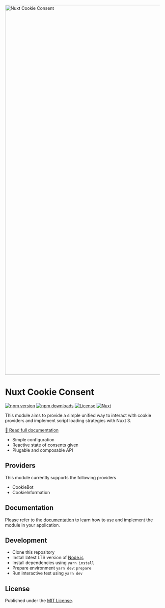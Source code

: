 <a href="https://nuxt-cookie-consent.packages.weareheavy.com"><img width="1200" alt="Nuxt Cookie Consent" src="https://s3.eu-central-1.amazonaws.com/packages.weareheavy.com/nuxt-cookie-consent-hero.jpg"></a>
<br>

# Nuxt Cookie Consent 

[![npm version][npm-version-src]][npm-version-href]
[![npm downloads][npm-downloads-src]][npm-downloads-href]
[![License][license-src]][license-href]
[![Nuxt][nuxt-src]][nuxt-href]

This module aims to provide a simple unified way to interact with cookie providers and implement script loading strategies with Nuxt 3.

[📖 Read full documentation](https://nuxt-cookie-consent.packages.weareheavy.com)

- Simple configuration
- Reactive state of consents given
- Plugable and composable API


## Providers
This module currently supports the following providers

- CookieBot
- CookieInformation

## Documentation

Please refer to the [documentation](https://nuxt-cookie-consent.packages.weareheavy.com) to learn how to use and implement the module in your application.


## Development

- Clone this repository
- Install latest LTS version of [Node.js](https://nodejs.org/en/)
- Install dependencies using `yarn install`
- Prepare environment `yarn dev:prepare`
- Run interactive test using `yarn dev`

## License

Published under the [MIT License](./LICENSE).

[npm-version-src]: https://img.shields.io/npm/v/@weareheavy/nuxt-cookie-consent?style=flat&colorA=18181B&colorB=c24ff0
[npm-version-href]: https://npmjs.com/package/@weareheavy/nuxt-cookie-consent
[npm-downloads-src]: https://img.shields.io/npm/dm/@weareheavy/nuxt-cookie-consent?style=flat&colorA=18181B&colorB=c24ff0
[npm-downloads-href]: https://npmjs.com/package/@weareheavy/nuxt-cookie-consent
[codecov-src]: https://img.shields.io/codecov/c/gh/weareheavy/nuxt-cookie-consent/main?style=flat&colorA=18181B&colorB=c24ff0
[codecov-href]: https://codecov.io/gh/weareheavy/nuxt-cookie-consent
[bundle-src]: https://img.shields.io/bundlephobia/minzip/@weareheavy/nuxt-cookie-consent?style=flat&colorA=18181B&colorB=c24ff0
[bundle-href]: https://bundlephobia.com/result?p=@weareheavy/nuxt-cookie-consent
[license-src]: https://img.shields.io/github/license/weareheavy/nuxt-cookie-consent.svg?style=flat&colorA=18181B&colorB=c24ff0
[license-href]: https://github.com/weareheavy/nuxt-cookie-consent/blob/main/LICENSE
[jsdocs-src]: https://img.shields.io/badge/jsDocs.io-reference-18181B?style=flat&colorA=18181B&colorB=c24ff0
[jsdocs-href]: https://www.jsdocs.io/package/@weareheavy/nuxt-cookie-consent
[nuxt-href]: https://nuxt.com
[nuxt-src]: https://img.shields.io/badge/Nuxt-18181B?logo=nuxt.js